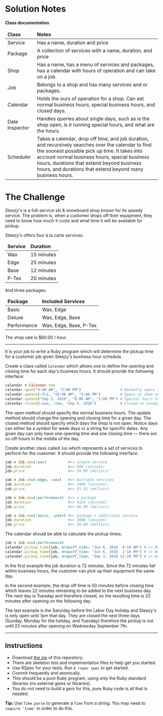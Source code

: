 # Solution Notes

#### Class documentation

<table>
  <thead>
    <tr><td><b>Class</b></td><td><b>Notes</b></td></tr>
  </thead>
  <tbody>
    <tr><td>Service</td><td>Has a name, duration and price</td></tr>
    <tr><td>Package</td><td>A collection of services with a name, duration, and price</td></tr>
    <tr><td>Shop</td><td>Has a name, has a menu of services and packages, has a calendar with hours of operation and can take on a job.</td></tr>
    <tr><td>Job</td><td>Belongs to a shop and has many services and or packages.</td></tr>
    <tr><td>Calendar</td><td>Holds the ours of operation for a shop. Can set normal business hours, special business hours, and closed days.</td></tr>
    <tr><td>Date Inspector</td><td>Handles queries about single days, such as is the shop open, is it running special hours, and what are the hours. </td></tr>
    <tr><td>Scheduler</td><td>Takes a calendar, drop off time, and job duration, and recursively searches over the calendar to find the soonest possible pick up time. It takes into account normal business hours, special business hours, durations that extend beyond business hours, and durations that extend beyond many business hours.</td></tr>
  </tbody>
</table>

# The Challenge

_Steezy's_ is a full-service ski & snowboard shop known for its speedy service. The problem is, when a customer drops off their equipment, they need to know how much it costs and what time it will be available for pickup.

Steezy's offers four à la carte services:

<table>
  <thead>
    <tr><td><b>Service</b></td><td><b>Duration</b></td></tr>
  </thead>
  <tbody>
    <tr><td>Wax</td><td>15 minutes</td></tr>
    <tr><td>Edge</td><td>25 minutes</td></tr>
    <tr><td>Base</td><td>12 minutes</td></tr>
    <tr><td>P-Tex</td><td>20 minutes</td></tr>
  </tbody>
</table>

And three packages:

<table>
  <thead>
    <tr><td><b>Package</b></td><td><b>Included Services</b></td></tr>
  </thead>
  <tbody>
    <tr><td>Basic</td><td>Wax, Edge</td></tr>
    <tr><td>Deluxe</td><td>Wax, Edge, Base</td></tr>
    <tr><td>Performance</td><td>Wax, Edge, Base, P-Tex</td></tr>
  </tbody>
</table>

The shop rate is $80.00 / hour.

<hr>

It is your job to write a Ruby program which will determine the pickup time for a customer job given Steezy's business hour schedule.

Create a class called `Calendar` which allows one to define the opening and closing time for each day's business hours. It should provide the following interface:

```ruby
calendar = Calendar.new
calendar.open("9:00 AM", "3:00 PM")                  # Normally opens at 9am and closes at 3pm
calendar.update(:fri, "10:00 AM", "5:00 PM")         # Opens at 10am and closes at 5pm every Friday
calendar.update("Sep 3, 2016", "8:00 AM", "1:00 PM") # Special hours the Saturday before Labor Day
calendar.closed(:sun, :tue, "Sep 5, 2016")           # Closed on Sundays, Tuesdays, and Labor Day
```

The open method should specify the normal business hours. The update method should change the opening and closing time for a given day. The closed method should specify which days the shop is not open. Notice days can either be a symbol for week days or a string for specific dates. Any given day can only have one opening time and one closing time — there are no off-hours in the middle of the day.

Create another class called `Job` which represents a set of services to perform for the customer. It should provide the following interface:

```ruby
job = Job.new(:wax)          #=> single service
job.duration                 #=> 900 (seconds)
job.price                    #=> 20.00 (dollars)

job = Job.new(:edge, :wax)   #=> multiple services
job.duration                 #=> 2400 (seconds)
job.price                    #=> 53.33 (dollars)

job = Job.new(:performance)  #=> a package
job.duration                 #=> 4320 (seconds)
job.price                    #=> 96.00 (dollars)

job = Job.new(:basic, :ptex) #=> package + additional service
job.duration                 #=> 3600 (seconds)
job.price                    #=> 80.00 (dollars)
```

The calendar should be able to calculate the pickup times:

```ruby
job = Job.new(:performance)
calendar.pickup_time(job, dropoff_time: "Jun 6, 2016  9:10 AM") # => Mon Jun 06 10:22:00 2016
calendar.pickup_time(job, dropoff_time: "Jun 6, 2016  2:10 PM") # => Wed Jun 08 09:22:00 2016
calendar.pickup_time(job, dropoff_time: "Sep 3, 2016 12:10 PM") # => Wed Sep 07 09:22:00 2016
```

In the first example the job duration is 72 minutes. Since the 72 minutes fall within business hours, the customer can pick up their equipment the same day.

In the second example, the drop off time is 50 minutes before closing time which leaves 22 minutes remaining to be added to the next business day. The next day is Tuesday and therefore closed, so the resulting time is 22 minutes after opening on the following day.

The last example is the Saturday before the Labor Day holiday and Steezy's is only open until 1pm that day. They are closed the next three days (Sunday, Monday for the holiday, and Tuesday) therefore the pickup is not until 22 minutes after opening on Wednesday September 7th.

<hr>

## Instructions

* Download [the zip](https://github.com/printreleaf/kata/archive/master.zip) of this repository.
* There are skeleton test and implementation files to help get you started.
* Use RSpec for your tests. Run `$ rspec spec` to get started.
* Commit frequently and atomically.
* This should be a pure Ruby program, using only the Ruby standard libraries (no external gems or libraries).
* You do not need to build a gem for this, pure Ruby code is all that is needed.

**Tip:** Use `Time.parse` to generate a `Time` from a string. You may need to `require 'time'` in order to do this.
